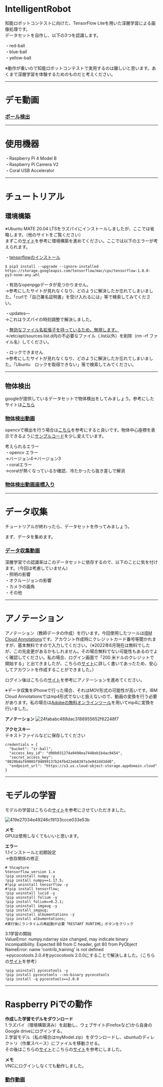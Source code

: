 # IntelligentRobot
知能ロボットコンテストに向けた、TensorFlow Liteを用いた深層学習による画像処理です。   
データセットを自作し、以下の3つを認識します。

・red-ball   
・blue-ball   
・yellow-ball

※動作が重いので知能ロボットコンテストで実用するのは難しいと思います。あくまで深層学習を体験するためのものだと考えください。
***
# デモ動画
### [ボール検出](https://youtu.be/1wTWfVXPn9M)
***
# 使用機器
・Raspberry Pi 4 Model B   
・Raspberry Pi Camera V2   
・Coral USB Accelerator   
***
# チュートリアル
## 環境構築   
※Ubuntu MATE 20.04 LTSをラズパイにインストールしましたが、ここでは省略します。（他のサイトをご覧ください）   
まずこの[サイト](https://coral.ai/docs/accelerator/get-started/#requirements)を参考に環境構築を進めてください。ここでは以下のエラーが考えられます。


・[tensorflowのインストール](https://temcee.hatenablog.com/entry/tensorflow_install_error)   
```
$ pip3 install --upgrade --ignore-installed https://storage.googleapis.com/tensorflow/mac/cpu/tensorflow-1.8.0-py3-none-any.whl
```

・有効なopenpgpデータが見つかりません。   
→参考にしたサイトが見れなくなり、どのように解決したか忘れてしまいました。「curlで「自己署名証明書」を受け入れるには」等で検索してみてください。

・updates—   
→これはラズパイの時刻調整で解決しました。

・[無効なファイル名拡張子を持っているため、無視します。](http://ja.uwenku.com/question/p-tueaecyz-gy.html)   
→/etc/apt/sources.list.d内の不必要なファイル（.list以外）を削除（rm -rf ファイル名）してください。

・ロックできません   
→参考にしたサイトが見れなくなり、どのように解決したか忘れてしまいました。「Ubuntu　ロックを取得できない」等で検索してみてください。   
***
## 物体検出
googleが提供しているデータセットで物体検出をしてみましょう。参考にしたサイトは[こちら](https://qiita.com/rhene/items/1d6c267b1b739f337a75)   
### [物体検出動画](https://youtu.be/tYLJrUAgkyY)   

opencvで検出を行う場合は[こちら](https://github.com/Ryusei-Baba/IntelligentRobot/blob/main/ball_detection.py)を参考にすると良いです。物体中心座標を表示できるように[サンプルコード](https://github.com/google-coral/examples-camera/blob/master/opencv/detect.py)を少し変えています。   

考えられるエラー   
・opencv エラー   
→バージョン4→バージョン3   
・coralエラー   
→coralが熱くなっているか確認、冷たかったら抜き差しで解消

### [物体検出動画座標入り](https://youtu.be/rCMAQIY7D6E)
***
# データ収集
チュートリアルが終わったら、データセットを作ってみましょう。   

まず、データを集めます。
### [データ収集動画](https://youtu.be/IRnpN5iPdIw)   
深層学習での認識率はこのデータセットに依存するので、以下のことに気を付けます。（今回は考慮していません）   
・照明の影響   
・オクルージョンの影響   
・カメラの画角   
・その他   
***
# アノテーション
アノテーション（教師データの作成）を行います。今回使用したツールは[IBM Cloud Annotations](https://www.ibm.com/jp-ja/cloud)です。アカウント作成時にクレジットカード番号等聞かれますが、基本無料ですので入力してください。（※2022年6月現在は無料でしたが、この先変更があるかもしれません。その場合無料でない可能性もあるのでよく確認してください。私の場合、ログイン画面で「200 米ドルのクレジットで開始する」と出てきましたが、こちらの[サイト](https://www.ibm.com/jp-ja/cloud/free#2891977)に詳しく書いてあったため、安心してアカウントを作成することができました。）

ログイン後はこちらの[サイト](https://dream-soft.mydns.jp/blog/developper/smarthome/2021/02/2809/)を参考にアノテーションを進めてください。

※データ収集をiPhoneで行った場合、それはMOV形式の可能性が高いです。IBM Cloud Annotationsではmp4形式でないと扱えないので、動画の変換を行う必要があります。私の場合は[Adobeの無料オンラインツール](https://express.adobe.com/ja-JP/sp/tools/convert-to-mp4)を用いてmp4に変換を行いました。

**アノテーション**
![24fababc488dac3188955652f62248f7](https://user-images.githubusercontent.com/92899820/181877101-a9528cb2-43d9-4871-8ec8-1f76cf1910de.png)

**アクセスキー**   
テキストファイルなどに保存してください
```
credentials = {
  "bucket": "ir-ball",
  "access_key_id": "d98b031274a9498ea7448eb1b4ac0454",
  "secret_access_key": "0820bdaf69065f94899137b24fb422eb8397a3e942dd3dd0",
  "endpoint_url": "https://s3.us.cloud-object-storage.appdomain.cloud"
}
```
***
# モデルの学習
モデルの学習はこちらの[サイト](https://dream-soft.mydns.jp/blog/developper/smarthome/2021/02/2822/)を参考にさせていただきました。

![419e27034e49246c19133ccce033e53b](https://user-images.githubusercontent.com/92899820/181877709-fe30f8dc-e1ae-4d45-9b87-c98d9967946c.jpg)

**メモ**   
GPUは使用しなくてもいいと思います。

**エラー**   
1.1インストールと初期設定   
→依存関係の修正
```
# %%capture
%tensorflow_version 1.x
!pip uninstall numpy -y
!pip install numpy==1.17.5;
#!pip uninstall tensorflow -y
#!pip install tensorflow;
!pip uninstall lucid -y
!pip uninstall folium -y
!pip install folium==0.2.1;
!pip uninstall imgaug -y
!pip install imgaug;
!pip uninstall albumentations -y
!pip install albumentations;
#実行後にランタイムの再起動が必要「RESTART RUNTIME」ボタンをクリック
```

3.1学習の開始   
ValueError: numpy.ndarray size changed, may indicate binary incompatibility. Expected 88 from C header, got 80 from PyObject
NameError: name 'contrib_training' is not defined   
→pycocotools 2.0.4をpycocotools 2.0.0にすることで解決しました。（こちらの[サイト](https://stackoverflow.com/questions/66060487/valueerror-numpy-ndarray-size-changed-may-indicate-binary-incompatibility-exp)を参考）
```
!pip uninstall pycocotools -y
!pip install pycocotools --no-binary pycocotools
!pip install -q pycocotools==2.0.0
```
***
# Raspberry Piでの動作
**作成した学習モデルをダウンロード**   
1.ラズパイ（環境構築済み）を起動し、ウェブサイト(Firefoxなど)から自身のGoogle driveにログインする。   
2.学習モデル（私の場合はmyModel.zip）をダウンロードし、ubuntuのディレクトリ（作業スペース）にファイルを移動させる。   
その後はこちらの[サイト](https://dream-soft.mydns.jp/blog/developper/smarthome/2021/02/2881/)とこちらの[サイト](https://dream-soft.mydns.jp/blog/developper/smarthome/2021/03/2901/)を参考にしました。   

**メモ**   
VNCにログインしなくても動作しました。

### [動作動画](https://youtu.be/1wTWfVXPn9M)
